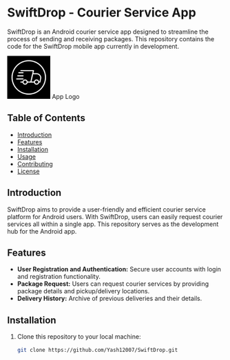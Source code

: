 # SwiftDrop - Courier Service App

SwiftDrop is an Android courier service app designed to streamline the process of sending and receiving packages. This repository contains the code for the SwiftDrop mobile app currently in development.

<img src='https://github.com/Yash12007/SwiftDrop/blob/main/Untitled%20design.png?raw=true' width='100px' height='100px'>
App Logo

## Table of Contents
- [Introduction](#introduction)
- [Features](#features)
- [Installation](#installation)
- [Usage](#usage)
- [Contributing](#contributing)
- [License](#license)

## Introduction

SwiftDrop aims to provide a user-friendly and efficient courier service platform for Android users. With SwiftDrop, users can easily request courier services all within a single app. This repository serves as the development hub for the Android app.

## Features

- **User Registration and Authentication:** Secure user accounts with login and registration functionality.
- **Package Request:** Users can request courier services by providing package details and pickup/delivery locations.
- **Delivery History:** Archive of previous deliveries and their details.

## Installation

1. Clone this repository to your local machine:
   ```bash
   git clone https://github.com/Yash12007/SwiftDrop.git
